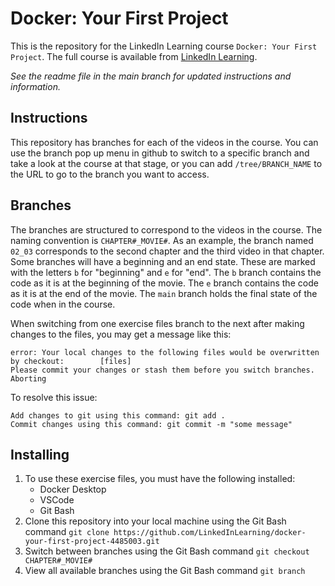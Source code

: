 # Docker: Your First Project
This is the repository for the LinkedIn Learning course `Docker: Your First Project`. The full course is available from [LinkedIn Learning][lil-course-url].

_See the readme file in the main branch for updated instructions and information._
## Instructions
This repository has branches for each of the videos in the course. You can use the branch pop up menu in github to switch to a specific branch and take a look at the course at that stage, or you can add `/tree/BRANCH_NAME` to the URL to go to the branch you want to access.

## Branches
The branches are structured to correspond to the videos in the course. The naming convention is `CHAPTER#_MOVIE#`. As an example, the branch named `02_03` corresponds to the second chapter and the third video in that chapter. 
Some branches will have a beginning and an end state. These are marked with the letters `b` for "beginning" and `e` for "end". The `b` branch contains the code as it is at the beginning of the movie. The `e` branch contains the code as it is at the end of the movie. The `main` branch holds the final state of the code when in the course.

When switching from one exercise files branch to the next after making changes to the files, you may get a message like this:

    error: Your local changes to the following files would be overwritten by checkout:        [files]
    Please commit your changes or stash them before you switch branches.
    Aborting

To resolve this issue:
	
    Add changes to git using this command: git add .
	Commit changes using this command: git commit -m "some message"

## Installing
1. To use these exercise files, you must have the following installed:
	- Docker Desktop
    - VSCode
    - Git Bash
2. Clone this repository into your local machine using the Git Bash command `git clone https://github.com/LinkedInLearning/docker-your-first-project-4485003.git`
3. Switch between branches using the Git Bash command `git checkout CHAPTER#_MOVIE#`
4. View all available branches using the Git Bash command `git branch`


[0]: # (Replace these placeholder URLs with actual course URLs)

[lil-course-url]: https://www.linkedin.com/learning/
[lil-thumbnail-url]: http://

